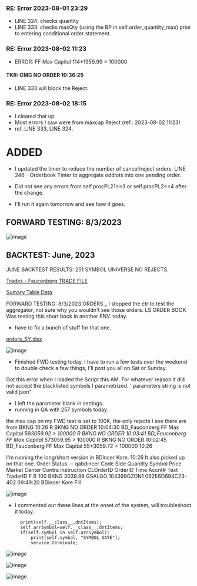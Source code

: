 ### RE: Error 2023-08-01 23:29

* LINE 324:  checks quantity
* LINE 333:  checks maxQty (using the BP in self.order_quantity_max) prior to entering conditional order statement.


### RE: Error 2023-08-02 11:23

* ERROR: FF Max Capital 114*1959.99 > 100000
#### TKR: CMG	 	 	 		      NO ORDER	10:36:25	
* LINE 333 will block the Reject.

### RE: Error 2023-08-02 18:15
* I cleared that up.
* Most errors I saw were from maxcap Reject (ref.: 2023-08-02 11:23)
* ref. LINE 333, LINE 324.

# ADDED
* I updated the timer to reduce the number of cancel/reject orders.
LINE 246 - Orderbook Timer to aggregate oddlots into one pending order.
* Did not see any errors from self.procPL21==3 or self.procPL2==4 after the change.

* I'll run it again tomorrow and see how it goes.

## FORWARD TESTING:  8/3/2023

![image](https://github.com/bdincerTrader/Fauconberg1/assets/127531384/2ea97605-111e-4a83-81a6-c4235fa410d3)


## BACKTEST: June, 2023

JUNE BACKTEST RESULTS: 251 SYMBOL UNIVERSE NO REJECTS.

[Trades - Fauconberg TRADE FILE](https://github.com/bdincerTrader/Fauconberg1/files/12253887/Trades.-.Fauconberg.08-03.13_26_44.csv)


[Sumary Table Data](https://github.com/bdincerTrader/Fauconberg1/files/12253886/submission-table-data.15.csv)



FORWARD TESTING:  8/3/2023 ORDERS
_ I stopped the ctr to test the aggregator, not sure why you wouldn't see those orders.
LS ORDER BOOK
Was testing this short book in another ENV. today.
* have to fix a bunch of stuff for that one.

    
[orders_SY.xlsx](https://github.com/bdincerTrader/Fauconberg1/files/12255720/orders_SY.xlsx)

![image](https://github.com/bdincerTrader/Fauconberg1/assets/127531384/76170a34-c377-4183-a7c2-2b9e2ec3bb8f)


- Finished FWD testing today, I have to run a few tests over the weekend to double check a few things, I'll post you all on Sat or Sunday.

Got this error when I loaded the Script this AM. For whatever reason it did not accept the blacklisted symbols I parametrized.
' parameters string is not valid json"

* I left the parameter blank in settings.
* running in QA with 257 symbols today.

the max cap on my FWD test is set to 100K, the only rejects I see there are from BKNG
10:26
R	 	 	BKNG	 	 	 		NO ORDER	 	10:04:30	BD_Fauconberg	FF Max Capital 59*3059.92 > 100000
R	 	 	BKNG	 	 	 		NO ORDER	 	10:03:41	BD_Fauconberg	FF Max Capital 57*3059.95 > 100000
R	 	 	BKNG	 	 	 		NO ORDER	 	10:02:45	BD_Fauconberg	FF Max Capital 55*3059.72 > 100000
10:26

I'm running the long/short version in BDincer Kore.
10:26
It also picked up on that one.
Order Status --  qabdincer Code  Side  Quantity  Symbol  Price    Market Center  Contra  Instruction  CLOrderID    OrderID    Time    Accnt#  Text  TraderID  F  B  100  BKNG  3039.99  GSALGO      104399GZON1  062E6D694C23-402  09:49:20  BDincer Kore  Fill


![image](https://github.com/bdincerTrader/Fauconberg1/assets/127531384/45e88896-56c2-4d98-a3d2-9ae59c09fa29)


- I commented out these lines at the onset of the system, will troubleshoot it today.

        print(self.__class__.dntItems);
        self.arrSymbol=self.__class__.dntItems;
        if(self.symbol in self.arrSymbol):
            print(self.symbol, "SYMBOL GATE");
            service.terminate;

            
![image](https://github.com/bdincerTrader/Fauconberg1/assets/127531384/2f09931b-0e85-4896-9da4-1c4e42fcf70c)


![image](https://github.com/bdincerTrader/Fauconberg1/assets/127531384/94e570d4-54dd-48d3-8c13-b55e38a7de40)

![image](https://github.com/bdincerTrader/Fauconberg1/assets/127531384/977419dc-9d9a-4f5f-b67a-cf4f632f993c)
